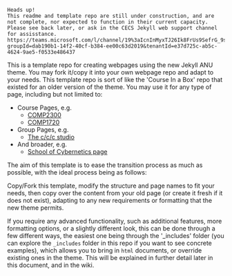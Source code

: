 ```
Heads up!
This readme and template repo are still under construction, and are not complete, nor expected to function in their current capacity.
Please see back later, or ask in the CECS Jekyll web support channel for assisstance.
https://teams.microsoft.com/l/channel/19%3aIcnInMyxTJ26Ik8FrUs9SefrG_9seawpDu95NmKwiIE1%40thread.tacv2/General?groupId=dab190b1-14f2-40cf-b384-ee00c63d2019&tenantId=e37d725c-ab5c-4624-9ae5-f0533e486437
```

This is a template repo for creating webpages using the new Jekyll ANU theme. You may fork it/copy it into your own webpage repo and adapt to your needs. This template repo is sort of like the 'Course In a Box' repo that existed for an older version of the theme. You may use it for any type of page, including but not limited to:
 - Course Pages, e.g.
    * [COMP2300](https://cs.anu.edu.au/courses/comp2300/)
    * [COMP1720](https://cs.anu.edu.au/courses/comp1720/)
 - Group Pages, e.g.
    * [The c/c/c studio](https://cs.anu.edu.au/code-creativity-culture/)
 - And broader, e.g.
    * [School of Cybernetics page](https://cybernetics.anu.edu.au/)

The aim of this template is to ease the transition process as much as possible, with the ideal process being as follows:

Copy/Fork this template, modify the structure and page names to fit your needs, then copy over the content from your old page (or create it fresh if it does not exist), adapting to any new requirements or formatting that the new theme permits.

If you require any advanced functionality, such as additional features, more formatting options, or a slightly different look, this can be done through a few different ways, the easiest one being through the '_includes' folder (you can explore the `_includes` folder in this repo if you want to see concrete examples), which allows you to bring in `html` documents, or override existing ones in the theme. This will be explained in further detail later in this document, and in the wiki.
